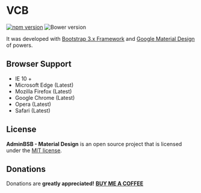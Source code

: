 VCB
=======================
[![npm version](https://img.shields.io/npm/v/adminbsb-materialdesign.svg)](https://www.npmjs.com/package/adminbsb-materialdesign)
![Bower version](https://img.shields.io/bower/v/adminbsb-materialdesign.svg)

It was developed with [Bootstrap 3.x Framework](http://getbootstrap.com) and [Google Material Design](https://material.google.com) of powers.


Browser Support
----------
- IE 10 +
- Microsoft Edge (Latest)
- Mozilla Firefox (Latest)
- Google Chrome (Latest)
- Opera (Latest)
- Safari (Latest)



License
----------
**AdminBSB - Material Design** is an open source project that is licensed under the [MIT license](http://opensource.org/licenses/MIT).

Donations
----------
Donations are **greatly appreciated!**
**[BUY ME A COFFEE](http://bit.ly/2yEjtx5)**
